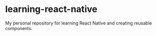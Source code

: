 # learning-react-native
My personal repository for learning React Native and creating reusable components.
